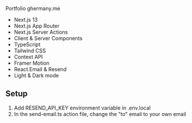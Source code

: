 Portfolio ghermany.me

- Next.js 13
- Next.js App Router
- Next.js Server Actions
- Client & Server Components
- TypeScript
- Tailwind CSS
- Context API
- Framer Motion
- React.Email & Resend
- Light & Dark mode

## Setup

1. Add RESEND_API_KEY environment variable in .env.local
2. In the send-email.ts action file, change the "to" email to your own email
